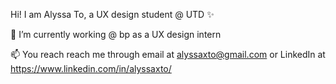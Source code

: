 Hi! I am Alyssa To, a UX design student @ UTD ✨ 

🔭 I’m currently working @ bp as a UX design intern

📫 You reach reach me through email at alyssaxto@gmail.com or LinkedIn at https://www.linkedin.com/in/alyssaxto/

<!--
**alyssaxto/alyssaxto** is a ✨ _special_ ✨ repository because its `README.md` (this file) appears on your GitHub profile.

Here are some ideas to get you started:

- 🔭 I’m currently working on ...
- 🌱 I’m currently learning ...
- 👯 I’m looking to collaborate on ...
- 🤔 I’m looking for help with ...
- 💬 Ask me about ...
- 📫 How to reach me: ...
- 😄 Pronouns: ...
- ⚡ Fun fact: ...
-->

